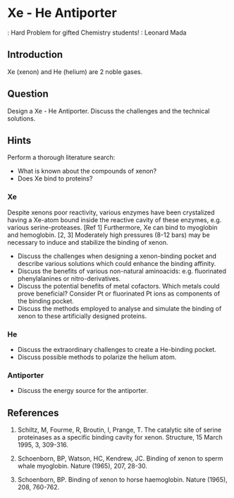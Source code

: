 
# Xe - He Antiporter
: Hard Problem for gifted Chemistry students!
: Leonard Mada

## Introduction

Xe (xenon) and He (helium) are 2 noble gases.

## Question

Design a Xe - He Antiporter. Discuss the challenges and the technical solutions.

## Hints

Perform a thorough literature search:
- What is known about the compounds of xenon?
- Does Xe bind to proteins?

### Xe
Despite xenons poor reactivity, various enzymes have been crystalized having a Xe-atom bound inside the reactive cavity of these enzymes, e.g. various serine-proteases. [Ref 1] Furthermore, Xe can bind to myoglobin and hemoglobin. [2, 3] Moderately high pressures (8-12 bars) may be necessary to induce and stabilize the binding of xenon.

- Discuss the challenges when designing a xenon-binding pocket and describe various solutions which could enhance the binding affinity.
- Discuss the benefits of various non-natural aminoacids: e.g. fluorinated phenylalanines or nitro-derivatives.
- Discuss the potential benefits of metal cofactors. Which metals could prove beneficial? Consider Pt or fluorinated Pt ions as components of the binding pocket.
- Discuss the methods employed to analyse and simulate the binding of xenon to these artificially designed proteins.

### He

- Discuss the extraordinary challenges to create a He-binding pocket.
- Discuss possible methods to polarize the helium atom.

### Antiporter

- Discuss the energy source for the antiporter.


## References

1. Schiltz, M, Fourme, R, Broutin, I, Prange, T. The catalytic site of serine proteinases as a specific binding cavity for xenon. Structure, 15 March 1995, 3, 309-316.

2. Schoenborn, BP, Watson, HC, Kendrew, JC. Binding of xenon to sperm whale myoglobin. Nature (1965), 207, 28-30.

3. Schoenborn, BP. Binding of xenon to horse haemoglobin. Nature (1965), 208, 760-762.
